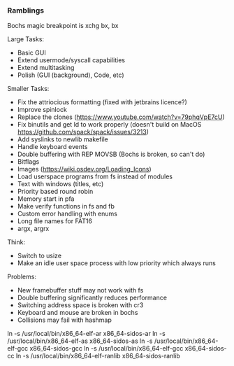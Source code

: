 ### Ramblings

Bochs magic breakpoint is xchg bx, bx

Large Tasks:
- Basic GUI
- Extend usermode/syscall capabilities 
- Extend multitasking
- Polish (GUI (background), Code, etc)

Smaller Tasks:
- Fix the attriocious formatting (fixed with jetbrains licence?)
- Improve spinlock
- Replace the clones (https://www.youtube.com/watch?v=79phqVpE7cU) 
- Fix binutils and get ld to work properly (doesn't build on MacOS https://github.com/spack/spack/issues/3213)
- Add syslinks to newlib makefile 
- Handle keyboard events
- Double buffering with REP MOVSB (Bochs is broken, so can't do)
- Bitflags
- Images (https://wiki.osdev.org/Loading_Icons)
- Load userspace programs from fs instead of modules
- Text with windows (titles, etc)
- Priority based round robin
- Memory start in pfa
- Make verify functions in fs and fb
- Custom error handling with enums
- Long file names for FAT16
- argx, argrx

Think:
- Switch to usize
- Make an idle user space process with low priority which always runs

Problems:
- New framebuffer stuff may not work with fs
- Double buffering significantly reduces performance
- Switching address space is broken with cr3
- Keyboard and mouse are broken in bochs
- Collisions may fail with hashmap

ln -s /usr/local/bin/x86_64-elf-ar x86_64-sidos-ar
ln -s /usr/local/bin/x86_64-elf-as x86_64-sidos-as
ln -s /usr/local/bin/x86_64-elf-gcc x86_64-sidos-gcc
ln -s /usr/local/bin/x86_64-elf-gcc x86_64-sidos-cc
ln -s /usr/local/bin/x86_64-elf-ranlib x86_64-sidos-ranlib

